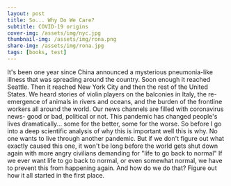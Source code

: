 ```yaml
---
layout: post
title: So... Why Do We Care? 
subtitle: COVID-19 origins 
cover-img: /assets/img/nyc.jpg
thumbnail-img: /assets/img/rona.png
share-img: /assets/img/rona.jpg
tags: [books, test]
---
```


It's been one year since China announced a mysterious pneumonia-like illness that was spreading around the country. Soon enough it reached Seattle. Then it reached New York City and then the rest of the United States. We heard stories of violin players on the balconies in Italy, the re-emergence of animals in rivers and oceans, and the burden of the frontline workers all around the world. Our news channels are filled with coronavirus news- good or bad, political or not. This pandemic has changed people's lives dramatically... some for the better, some for the worse.
So before I go into a deep scientific analysis of why this is important well this is why. No one wants to live through another pandemic. But if we don't figure out what exactly caused this one, it won't be long before the world gets shut down again with more angry civilians demanding for "life to go back to normal"
If we ever want life to go back to normal, or even somewhat normal, we have to prevent this from happening again. And how do we do that? Figure out how it all started in the first place. 
